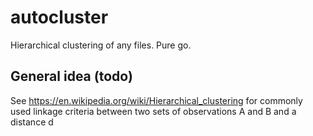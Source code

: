 # autocluster
Hierarchical clustering of any files. Pure go.


## General idea (todo)



See  https://en.wikipedia.org/wiki/Hierarchical_clustering  for commonly used linkage criteria between two sets of observations A and B and a distance d 